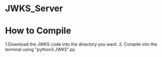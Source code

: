 # JWKS_Server

# How to Compile
1.Download the JWKS code into the directory you want.
2. Compile into the terminal using "python3 JWKS".py 
